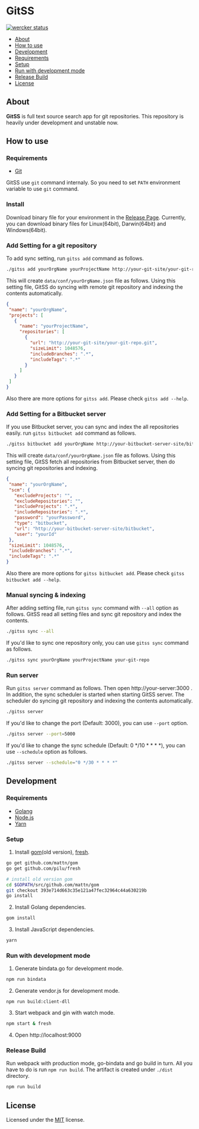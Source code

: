 # GitSS

[![wercker status](https://app.wercker.com/status/8bb1c52941262ac810ef6219e02937cf/s/develop "wercker status")](https://app.wercker.com/project/byKey/8bb1c52941262ac810ef6219e02937cf)

- [About](#about)
- [How to use](#how-to-use)
- [Development](#development)
 - [Requirements](#requirements)
 - [Setup](#setup)
 - [Run with development mode](#run-with-development-mode)
 - [Release Build](#release-build)
- [License](#license)

## About

**GitSS** is full text source search app for git repositories.
This repository is heavily under development and unstable now.

## How to use

### Requirements

* [Git](https://git-scm.com/)

GitSS use `git` command internaly. So you need to set `PATH` environment variable to use `git` command.

### Install

Download binary file for your environment in the [Release Page](https://github.com/wadahiro/gitss/releases). Currently, you can download binary files for Linux(64bit), Darwin(64bit) and Windows(64bit). 

### Add Setting for a git repository

To add sync setting, run `gitss add` command as follows.

 ```bash
./gitss add yourOrgName yourProjectName http://your-git-site/your-git-repo.git
 ```

This will create `data/conf/yourOrgName.json` file as follows. Using this setting file, GitSS do syncing with remote git repository and indexing the contents automatically.

 ```json
{
  "name": "yourOrgName",
  "projects": [
    {
      "name": "yourProjectName",
      "repositories": [
        {
          "url": "http://your-git-site/your-git-repo.git",
          "sizeLimit": 1048576,
          "includeBranches": ".*",
          "includeTags": ".*"
        }
      ]
    }
  ]
}
 ```

Also there are more options for `gitss add`. Please check `gitss add --help`.


### Add Setting for a Bitbucket server

If you use Bitbucket server, you can sync and index the all repositories easily.
run `gitss bitbucket add` command as follows.

 ```bash
./gitss bitbucket add yourOrgName http://your-bitbucket-server-site/bitbucket --user=yourId --password=yourPassword
 ```

This will create `data/conf/yourOrgName.json` file as follows. Using this setting file, GitSS fetch all repositories from Bitbucket server, then do syncing git repositories and indexing.

 ```json
{
  "name": "yourOrgName",
  "scm": {
    "excludeProjects": "",
    "excludeRepositories": "",
    "includeProjects": ".*",
    "includeRepositories": ".*",
    "password": "yourPassword",
    "type": "bitbucket",
    "url": "http://your-bitbucket-server-site/bitbucket",
    "user": "yourId"
  },
  "sizeLimit": 1048576,
  "includeBranches": ".*",
  "includeTags": ".*"
}
 ```

Also there are more options for `gitss bitbucket add`. Please check `gitss bitbucket add --help`.


### Manual syncing & indexing

After adding setting file, run `gitss sync` command with `--all` option as follows. GitSS read all setting files and sync git repository and index the contents.

 ```bash
./gitss sync --all
 ```

 If you'd like to sync one repository only, you can use `gitss sync` command as follows.

 ```bash
./gitss sync yourOrgName yourProjectName your-git-repo
 ```

### Run server

Run `gitss server` command as follows. Then open http://your-server:3000 . In addition, the sync scheduler is started when starting GitSS server. The scheduler do syncing git repository and indexing the contents automatically.

 ```bash
./gitss server
 ```

If you'd like to change the port (Default: 3000), you can use `--port` option.

 ```bash
./gitss server --port=5000
 ```

If you'd like to change the sync schedule (Default: 0 */10 * * * *), you can use `--schedule` option as follows.

 ```bash
./gitss server --schedule="0 */30 * * * *"
 ```


## Development

### Requirements 

* [Golang](http://golang.org/)
* [Node.js](https://nodejs.org/)
* [Yarn](https://yarnpkg.com/)

### Setup

1. Install [gom](https://github.com/mattn/gom)(old version), [fresh](https://github.com/pilu/fresh).

 ```bash
go get github.com/mattn/gom
go get github.com/pilu/fresh

# install old version gom
cd $GOPATH/src/github.com/mattn/gom
git checkout 393e714d663c35e121a47fec32964c44a630219b
go install
 ```

2. Install Golang dependencies.

 ```bash
gom install
 ```

3. Install JavaScript dependencies.

 ```bash
yarn
 ```

### Run with development mode

1. Generate bindata.go for development mode.

 ```bash
npm run bindata
 ```

2. Generate vendor.js for development mode.

```
npm run build:client-dll
```

3. Start webpack and gin with watch mode.

 ```bash
npm start & fresh
 ```
 
4. Open http://localhost:9000

### Release Build

Run webpack with production mode, go-bindata and go build in turn. All you have to do is run `npm run build`. The artifact is created under `./dist` directory.

 ```bash
npm run build
 ```

## License

Licensed under the [MIT](/LICENSE.txt) license.
